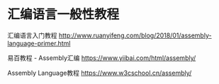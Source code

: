 
# 汇编语言一般性教程

汇编语言入门教程 http://www.ruanyifeng.com/blog/2018/01/assembly-language-primer.html

易百教程 - Assembly汇编 https://www.yiibai.com/html/assembly/

Assembly Language教程 https://www.w3cschool.cn/assembly/
